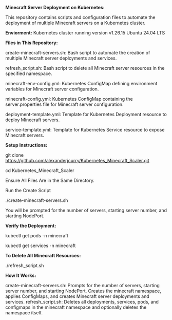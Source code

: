 **Minecraft Server Deployment on Kubernetes:**

This repository contains scripts and configuration files to automate the deployment of multiple Minecraft servers on a Kubernetes cluster.

**Enviorment:**
Kubernetes cluster running version v1.26.15
Ubuntu 24.04 LTS

**Files in This Repository:**

create-minecraft-servers.sh: Bash script to automate the creation of multiple Minecraft server deployments and services.

refresh_script.sh: Bash script to delete all Minecraft server resources in the specified namespace.

minecraft-env-config.yml: Kubernetes ConfigMap defining environment variables for Minecraft server configuration.

minecraft-config.yml: Kubernetes ConfigMap containing the server.properties file for Minecraft server configuration.

deployment-template.yml: Template for Kubernetes Deployment resource to deploy Minecraft servers.

service-template.yml: Template for Kubernetes Service resource to expose Minecraft servers.

**Setup Instructions:**

git clone https://github.com/alexanderjcurry/Kubernetes_Minecraft_Scaler.git

cd Kubernetes_Minecraft_Scaler

Ensure All Files Are in the Same Directory.

Run the Create Script

./create-minecraft-servers.sh

You will be prompted for the number of servers, starting server number, and starting NodePort.

**Verify the Deployment:**

kubectl get pods -n minecraft

kubectl get services -n minecraft

**To Delete All Minecraft Resources:**

./refresh_script.sh

**How It Works:**

create-minecraft-servers.sh: Prompts for the number of servers, starting server number, and starting NodePort. Creates the minecraft namespace, applies ConfigMaps, and creates Minecraft server deployments and services.
refresh_script.sh: Deletes all deployments, services, pods, and configmaps in the minecraft namespace and optionally deletes the namespace itself.
